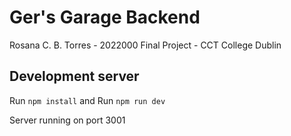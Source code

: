 # Ger's Garage Backend

Rosana C. B. Torres - 2022000
Final Project - CCT College Dublin

## Development server
Run `npm install` and Run `npm run dev`

Server running on port 3001